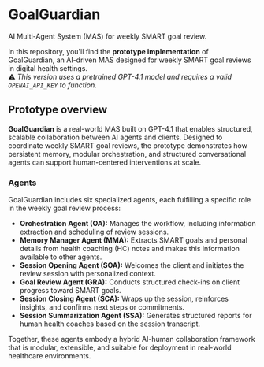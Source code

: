 # GoalGuardian
AI Multi-Agent System (MAS) for weekly SMART goal review.

In this repository, you'll find the **prototype implementation** of GoalGuardian, an AI-driven MAS designed for weekly SMART goal reviews in digital health settings.  
⚠️ *This version uses a pretrained GPT-4.1 model and requires a valid `OPENAI_API_KEY` to function.*

## Prototype overview

**GoalGuardian** is a real-world MAS built on GPT-4.1 that enables structured, scalable collaboration between AI agents and clients. Designed to coordinate weekly SMART goal reviews, the prototype demonstrates how persistent memory, modular orchestration, and structured conversational agents can support human-centered interventions at scale.

### Agents

GoalGuardian includes six specialized agents, each fulfilling a specific role in the weekly goal review process:

- **Orchestration Agent (OA):** Manages the workflow, including information extraction and scheduling of review sessions.  
- **Memory Manager Agent (MMA):** Extracts SMART goals and personal details from health coaching (HC) notes and makes this information available to other agents.  
- **Session Opening Agent (SOA):** Welcomes the client and initiates the review session with personalized context.  
- **Goal Review Agent (GRA):** Conducts structured check-ins on client progress toward SMART goals.  
- **Session Closing Agent (SCA):** Wraps up the session, reinforces insights, and confirms next steps or commitments.  
- **Session Summarization Agent (SSA):** Generates structured reports for human health coaches based on the session transcript.

Together, these agents embody a hybrid AI-human collaboration framework that is modular, extensible, and suitable for deployment in real-world healthcare environments.
